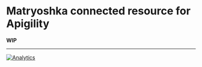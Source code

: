 Matryoshka connected resource for Apigility
===========================================

**WIP**

---

[![Analytics](https://ga-beacon.appspot.com/UA-49655829-1/matryoshka-model/zf-matryoshka-apigility)](https://github.com/igrigorik/ga-beacon)